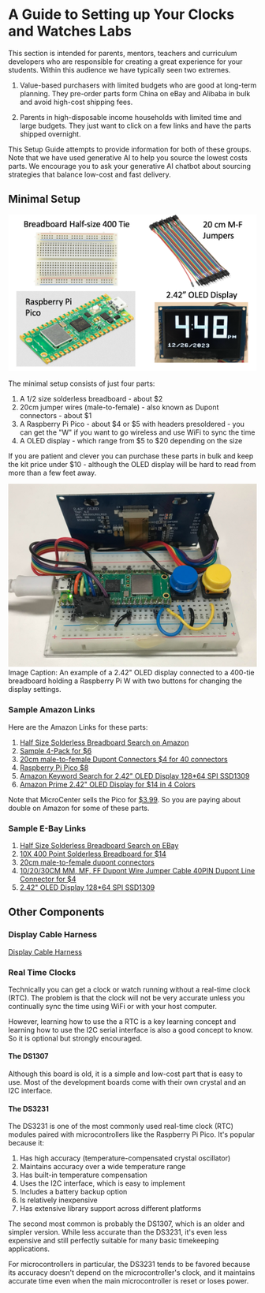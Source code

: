 # A Guide to Setting up Your Clocks and Watches Labs

This section is intended for parents, mentors, teachers and curriculum developers who are responsible for creating a great experience for your students.  Within this audience
we have typically seen two extremes.

1. Value-based purchasers with limited budgets who are good at long-term planning.  They pre-order parts form China on eBay and Alibaba in bulk and avoid high-cost shipping fees.

2. Parents in high-disposable income households with limited time and large budgets.  They just want to click on a few links and have the parts shipped overnight.

This Setup Guide attempts to provide information for both of these groups.  Note that we have used generative AI to help you source the lowest costs parts.  We encourage you to ask your
generative AI chatbot about sourcing strategies that balance low-cost and fast delivery.

## Minimal Setup

![](../img/minimal-parts.png)

The minimal setup consists of just four parts:

1. A 1/2 size solderless breadboard - about $2
2. 20cm jumper wires (male-to-female) - also known as Dupont connectors - about $1
3. A Raspberry Pi Pico - about $4 or $5 with headers presoldered - you can get the "W" if you want to go wireless and use WiFi to sync the time
4. A OLED display - which range from $5 to $20 depending on the size

If you are patient and clever you can purchase these parts in bulk and keep the kit price
under $10 - although the OLED display will be hard to read from more than a few feet away.

![](../img/pico-on-breadboard.jpg)
Image Caption: An example of a 2.42" OLED display connected to a 400-tie breadboard holding
a Raspberry Pi W with two buttons for changing the display settings.

### Sample Amazon Links

Here are the Amazon Links for these parts:

1. [Half Size Solderless Breadboard Search on Amazon](https://www.amazon.com/half-size-breadboard/s?k=half-size+breadboard)
2. [Sample 4-Pack for $6](https://www.amazon.com/Pcs-MCIGICM-Points-Solderless-Breadboard/dp/B07PCJP9DY)
3. [20cm male-to-female Dupont Connectors $4 for 40 connectors](https://www.amazon.com/California-JOS-Breadboard-Optional-Multicolored/dp/B0BRTHR2RL?crid=1UU9NQV2KET3J&th=1)
4. [Raspberry Pi Pico $8](https://www.amazon.com/Raspberry-Pi-Pico/dp/B09KVB8LVR)
5. [Amazon Keyword Search for 2.42" OLED Display 128*64 SPI SSD1309](https://www.amazon.com/s?k=2.42%22+OLED+Display+128*64+SPI+SSD1309)
6. [Amazon Prime 2.42" OLED Display for $14 in 4 Colors](https://www.amazon.com/DWEII-Display-SSD1309-Interface-Electronic/dp/B0B2R57SCJ?th=1)

Note that MicroCenter sells the Pico for [$3.99](https://www.microcenter.com/product/661033/raspberry-pi-pico-microcontroller-development-board).  So you are paying about double on Amazon for some of these parts.

### Sample E-Bay Links

1. [Half Size Solderless Breadboard Search on EBay](https://www.ebay.com/sch/i.html?_nkw=Half+Size+Solderless+Breadboard)
2. [10X 400 Point Solderless Breadboard for $14](https://www.ebay.com/itm/193868631702)
3. [20cm male-to-female dupont connectors](https://www.ebay.com/sch/i.html?_nkw=20cm+male-to-female+dupont+connectors)
4. [10/20/30CM MM, MF, FF Dupont Wire Jumper Cable 40PIN Dupont Line Connector for $4](https://www.ebay.com/itm/394946481407)
5. [2.42" OLED Display 128*64 SPI SSD1309](https://www.ebay.com/itm/176451452762)

## Other Components

### Display Cable Harness

[Display Cable Harness](./display-cable-harness.md)

### Real Time Clocks

Technically you can get a clock or watch running without a real-time clock (RTC).
The problem is that the clock will not be very accurate unless you continually
sync the time using WiFi or with your host computer.

However, learning how to use the a RTC is a key learning concept and
learning how to use the I2C serial interface is also a good concept to
know.  So it is optional but strongly encouraged.

#### The DS1307

Although this board is old, it is a simple and low-cost part that is easy to use.
Most of the development boards come with their own crystal and an I2C interface.

#### The DS3231
The DS3231 is one of the most commonly used real-time clock (RTC) modules paired with microcontrollers like the Raspberry Pi Pico. It's popular because it:

1. Has high accuracy (temperature-compensated crystal oscillator)
2. Maintains accuracy over a wide temperature range
3. Has built-in temperature compensation
4. Uses the I2C interface, which is easy to implement
5. Includes a battery backup option
6. Is relatively inexpensive
7. Has extensive library support across different platforms

The second most common is probably the DS1307, which is an older and simpler version. While less accurate than the DS3231, it's even less expensive and still perfectly suitable for many basic timekeeping applications.

For microcontrollers in particular, the DS3231 tends to be favored because its accuracy doesn't depend on the microcontroller's clock, and it maintains accurate time even when the main microcontroller is reset or loses power.
